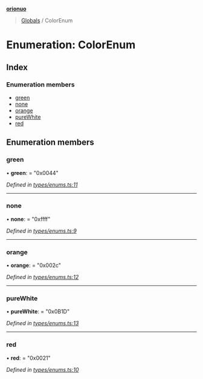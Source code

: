 **[orionuo](../README.md)**

> [Globals](../globals.md) / ColorEnum

# Enumeration: ColorEnum

## Index

### Enumeration members

* [green](colorenum.md#green)
* [none](colorenum.md#none)
* [orange](colorenum.md#orange)
* [pureWhite](colorenum.md#purewhite)
* [red](colorenum.md#red)

## Enumeration members

### green

•  **green**:  = "0x0044"

*Defined in [types/enums.ts:11](https://github.com/msviha/orionuo/blob/caea5c9/src/types/enums.ts#L11)*

___

### none

•  **none**:  = "0xffff"

*Defined in [types/enums.ts:9](https://github.com/msviha/orionuo/blob/caea5c9/src/types/enums.ts#L9)*

___

### orange

•  **orange**:  = "0x002c"

*Defined in [types/enums.ts:12](https://github.com/msviha/orionuo/blob/caea5c9/src/types/enums.ts#L12)*

___

### pureWhite

•  **pureWhite**:  = "0x0B1D"

*Defined in [types/enums.ts:13](https://github.com/msviha/orionuo/blob/caea5c9/src/types/enums.ts#L13)*

___

### red

•  **red**:  = "0x0021"

*Defined in [types/enums.ts:10](https://github.com/msviha/orionuo/blob/caea5c9/src/types/enums.ts#L10)*
